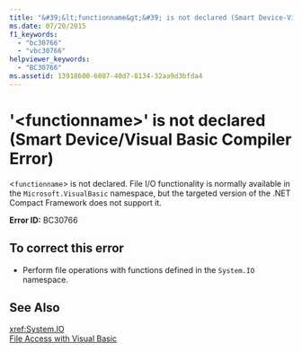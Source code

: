 ```yaml
---
title: "&#39;&lt;functionname&gt;&#39; is not declared (Smart Device-Visual Basic Compiler Error)"
ms.date: 07/20/2015
f1_keywords: 
  - "bc30766"
  - "vbc30766"
helpviewer_keywords: 
  - "BC30766"
ms.assetid: 13918600-6087-40d7-8134-32aa9d3bfda4
---
```

# &#39;&lt;functionname&gt;&#39; is not declared (Smart Device/Visual Basic Compiler Error)
<`functionname`> is not declared. File I/O functionality is normally available in the `Microsoft.VisualBasic` namespace, but the targeted version of the .NET Compact Framework does not support it.  
  
 **Error ID:** BC30766  
  
## To correct this error  
  
-   Perform file operations with functions defined in the `System.IO` namespace.  
  
## See Also  
 <xref:System.IO>  
 [File Access with Visual Basic](../../../visual-basic/developing-apps/programming/drives-directories-files/file-access.md)
